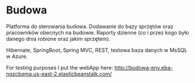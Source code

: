 # Budowa
Platforma do sterowania budowa.
Dodawanie do bazy sprzętów oraz pracowników obecnych na budowie.
Raporty dzienne (co i przez kogo było danego dnia robione oraz jakim sprzętem).

Hibernate, SpringBoot, Spring MVC, REST, testowa baza danych w MsSQL w Azure.

For testing purposes I put the webApp here:
http://budowa-env.eba-nqzcbqma.us-east-2.elasticbeanstalk.com/
